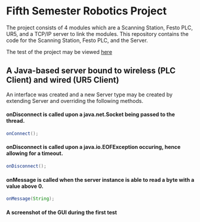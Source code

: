 # Fifth Semester Robotics Project 
The project consists of 4 modules which are a Scanning Station, Festo PLC, UR5, and a TCP/IP server to link the modules. This repository contains the code for the Scanning Station, Festo PLC, and the Server.

The test of the project may be viewed [here](https://www.youtube.com/playlist?list=PLbPWk-S5f9KP3DcD4nHGeJTXxvSul83Ah)

## A Java-based server bound to wireless (PLC Client) and wired (UR5 Client)
An interface was created and a new Server type may be created by extending Server and overriding the following methods.
#### onDisconnect is called upon a java.net.Socket being passed to the thread.
```java
onConnect();
```
#### onDisconnect is called upon a java.io.EOFException occuring, hence allowing for a timeout.
```java
onDisconnect();
```
#### onMessage is called when the server instance is able to read a byte with a value above 0.
```java
onMessage(String);
```
#### A screenshot of the GUI during the first test
[](https://raw.githubusercontent.com/craftminer502/aau_project5/master/guipic.png)
